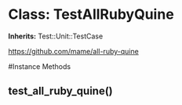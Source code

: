 # Class: TestAllRubyQuine
**Inherits:** Test::Unit::TestCase
    

https://github.com/mame/all-ruby-quine



#Instance Methods
## test_all_ruby_quine() [](#method-i-test_all_ruby_quine)


